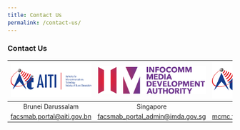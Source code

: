 ```yaml
---
title: Contact Us
permalink: /contact-us/
---
```

### **Contact Us**

|![](/assets/images/AITI_logo.png)|![](/assets/images/IMDA_logo.png)|![](/assets/images/AITI_logo.png)|
|:-------------:|:-------------:|:-------------:|
| Brunei Darussalam| Singapore | Malaysia |
| [facsmab.portal@aiti.gov.bn](mailto:facsmab.portal@aiti.gov.bn)     | [facsmab_portal_admin@imda.gov.sg](mailto:facsmab_portal_admin@imda.gov.sg)     |   [mcmc.facsmab@cmc.gov.my](mailto:mcmc.facsmab@cmc.gov.my) |